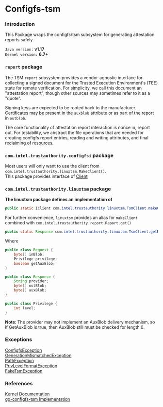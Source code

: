 # Configfs-tsm

### Introduction
This Package wraps the configfs/tsm subsystem for generating attestation reports safely.<br/>

`Java version:` <b>v1.17</b> <br/>
`Kernel version:` <b>6.7+</b> <br/>

### `report` package

The TSM `report` subsystem provides a vendor-agnostic interface for collecting a
signed document for the Trusted Execution Environment's (TEE) state for remote
verification. For simplicity, we call this document an "attestation report",
though other sources may sometimes refer to it as a "quote".

Signing keys are expected to be rooted back to the manufacturer. Certificates
may be present in the `auxblob` attribute or as part of the report in `outblob`.

The core functionality of attestation report interaction is nonce in, report
out. For testability, we abstract the file operations that are needed for
creating configfs report entries, reading and writing attributes, and final
reclaiming of resources.

### `com.intel.trustauthority.configfsi` package
Most users will only want to use the client from `com.intel.trustauthority.linuxtsm.MakeClient()`.<br/> 
This package provides interface of [Client](src/main/java/com/intel/trustauthority/configfsi/Client.java)

### `com.intel.trustauthority.linuxtsm` package

<b> The linuxtsm package defines an implementation of  </b> 

```java
public static IClient com.intel.trustauthority.linuxtsm.TsmClient.makeClient() throws PathException
```


For further convenience, `linuxtsm` provides an alias for `makeClient` combined with `com.intel.trustauthority.report.Report.get()`<br/>


```java
public static Response com.intel.trustauthority.linuxtsm.TsmClient.getReport(Request request) throws IOException, ConfigfsExeception
```

Where

```java
public class Request {
	byte[] inBlob;
	Privilege privilege;
	boolean getAuxBlob;
}

public class Response {
	String provider;
	byte[] outBlob;
	byte[] auxBlob;
}

public class Privilege {
	int level;  
}
```
<b>Note: </b> The provider may not implement an AuxBlob delivery mechanism, so if GetAuxBlob is true, then AuxBlob still must be checked for length 0.


### Exceptions
[ConfigfsException](src/main/java/com/intel/trustauthority/exception/ConfigfsException.java) <br/>
[GenerationMismatchedException](src/main/java/com/intel/trustauthority/exception/GenerationMismatchedException.java) <br/>
[PathException](src/main/java/com/intel/trustauthority/exception/PathException.java) <br/>
[PrivLevelFormatException](src/main/java/com/intel/trustauthority/exception/PrivLevelFormatException.java) <br/>
[FakeTsmException](src/main/java/com/intel/trustauthority/exception/FakeTsmException.java) <br/>

### References
 [Kernel Documentation](https://www.kernel.org/doc/Documentation/ABI/testing/configfs-tsm)<br/>
 [go-configfs-tsm Implementation](https://github.com/google/go-configfs-tsm)<br/>
 